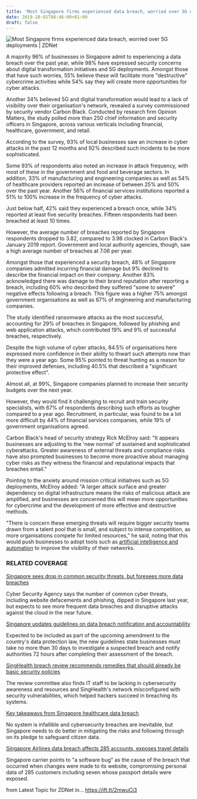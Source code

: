 ```yaml
---
title: 'Most Singapore firms experienced data breach, worried over 5G deployments'
date: 2019-10-01T06:46:00+01:00
draft: false
---
```


![](https://zdnet2.cbsistatic.com/hub/i/r/2013/05/15/7ce0425e-1d14-11e4-8c7f-00505685119a/thumbnail/770x578/cfc318c30469537a5b70b8c495e371ad/singaporeworkthumb620x465.jpg "Most Singapore firms experienced data breach, worried over 5G deployments | ZDNet")  

A majority 96% of businesses in Singapore admit to experiencing a data breach over the past year, while 98% have expressed security concerns about digital transformation initiatives and 5G deployments. Amongst those that have such worries, 55% believe these will facilitate more "destructive" cybercrime activities while 54% say they will create more opportunities for cyber attacks. 

Another 34% believed 5G and digital transformation would lead to a lack of visibility over their organisation's network, revealed a survey commissioned by security vendor Carbon Black. Conducted by research firm Opinion Matters, the study polled more than 250 chief information and security officers in Singapore, across various verticals including financial, healthcare, government, and retail. 

According to the survey, 93% of local businesses saw an increase in cyber attacks in the past 12 months and 92% described such incidents to be more sophisticated. 

Some 93% of respondents also noted an increase in attack frequency, with most of these in the government and food and beverage sectors. In addition, 33% of manufacturing and engineering companies as well as 54% of healthcare providers reported an increase of between 25% and 50% over the past year. Another 56% of financial services institutions reported a 51% to 100% increase in the frequency of cyber attacks. 

Just below half, 42% said they experienced a breach once, while 34% reported at least five security breaches. Fifteen respondents had been breached at least 10 times. 

However, the average number of breaches reported by Singapore respondents dropped to 3.82, compared to 3.98 clocked in Carbon Black's January 2019 report. Government and local authority agencies, though, saw a high average number of breaches at 7.06 per year. 

Amongst those that experienced a security breach, 48% of Singapore companies admitted incurring financial damage but 9% declined to describe the financial impact on their company. Another 83% acknowledged there was damage to their brand reputation after reporting a breach, including 60% who described they suffered "some to severe" negative effects following a breach. This figure was a higher 75% amongst government organisations as well as 67% of engineering and manufacturing companies. 

The study identified ransomware attacks as the most successful, accounting for 29% of breaches in Singapore, followed by phishing and web application attacks, which contributed 19% and 9% of successful breaches, respectively.

Despite the high volume of cyber attacks, 84.5% of organisations here expressed more confidence in their ability to thwart such attempts now than they were a year ago. Some 95% pointed to threat hunting as a reason for their improved defenses, including 40.5% that described a "significant protective effect". 

Almost all, at 99%, Singapore companies planned to increase their security budgets over the next year. 

However, they would find it challenging to recruit and train security specialists, with 67% of respondents describing such efforts as tougher compared to a year ago. Recruitment, in particular, was found to be a lot more difficult by 44% of financial services companies, while 19% of government organisations agreed. 

Carbon Black's head of security strategy Rick McElroy said: "It appears businesses are adjusting to the 'new normal' of sustained and sophisticated cyberattacks. Greater awareness of external threats and compliance risks have also prompted businesses to become more proactive about managing cyber risks as they witness the financial and reputational impacts that breaches entail."

Pointing to the anxiety around mission critical initiatives such as 5G deployments, McElroy added: "A larger attack surface and greater dependency on digital infrastructure means the risks of malicious attack are amplified, and businesses are concerned this will mean more opportunities for cybercrime and the development of more effective and destructive methods.

"There is concern these emerging threats will require bigger security teams drawn from a talent pool that is small, and subject to intense competition, as more organisations compete for limited resources," he said, noting that this would push businesses to adopt tools such as [artificial intelligence and automation](https://www.zdnet.com/article/singapore-cios-believe-machine-learning-can-improve-speed-security-ops/) to improve the visibility of their networks. 

### RELATED COVERAGE

[Singapore sees drop in common security threats, but foresees more data breaches](https://www.zdnet.com/article/singapore-sees-drop-in-common-security-threats-but-foresees-more-data-breaches/)

Cyber Security Agency says the number of common cyber threats, including website defacements and phishing, dipped in Singapore last year, but expects to see more frequent data breaches and disruptive attacks against the cloud in the near future.

[Singapore updates guidelines on data breach notification and accountability](https://www.zdnet.com/article/singapore-updates-guidelines-on-data-breach-notification-accountability/)

Expected to be included as part of the upcoming amendment to the country's data protection law, the new guidelines state businesses must take no more than 30 days to investigate a suspected breach and notify authorities 72 hours after completing their assessment of the breach.

[SingHealth breach review recommends remedies that should already be basic security policies](https://www.zdnet.com/article/singhealth-breach-review-recommends-remedies-that-should-already-be-basic-security-policies/)

The review committee also finds IT staff to be lacking in cybersecurity awareness and resources and SingHealth's network misconfigured with security vulnerabilities, which helped hackers succeed in breaching its systems.

[Key takeaways from Singapore healthcare data breach](https://www.zdnet.com/article/key-takeaways-from-singapore-healthcare-data-breach/)

No system is infallible and cybersecurity breaches are inevitable, but Singapore needs to do better in mitigating the risks and following through on its pledge to safeguard citizen data.

[Singapore Airlines data breach affects 285 accounts, exposes travel details](https://www.zdnet.com/article/singapore-airlines-data-breach-affects-284-accounts-exposes-travel-details/)

Singapore carrier points to "a software bug" as the cause of the breach that occurred when changes were made to its website, compromising personal data of 285 customers including seven whose passport details were exposed.

  
  
from Latest Topic for ZDNet in... https://ift.tt/2mwuCi3